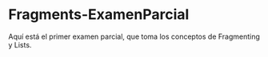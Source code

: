 # Fragments-ExamenParcial
Aquí está el primer examen parcial, que toma los conceptos de Fragmenting y Lists.

